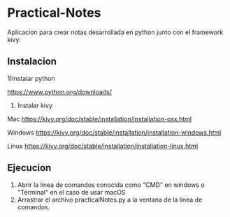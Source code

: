 # Practical-Notes

Aplicacion para crear notas desarrollada en python junto con el framework kivy.

Instalacion
------------------------------------------------------------------------------------------------------------------

1)Instalar python 

https://www.python.org/downloads/

1) Instalar kivy

Mac
https://kivy.org/doc/stable/installation/installation-osx.html

Windows
https://kivy.org/doc/stable/installation/installation-windows.html

Linux
https://kivy.org/doc/stable/installation/installation-linux.html

Ejecucion
------------------------------------------------------------------------------------------------------------------
1) Abrir la linea de comandos conocida como "CMD" en windows o "Terminal" en el caso de usar macOS
2) Arrastrar el archivo practicalNotes.py a la ventana de la linea de comandos.
